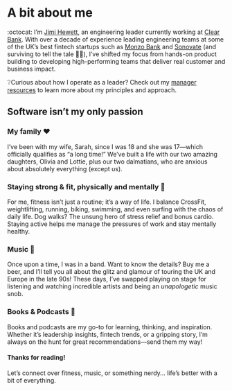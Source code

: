 # A bit about me
:octocat: I’m [Jimi Hewett](https://www.linkedin.com/in/jamesahewett/), an engineering leader currently working at [Clear Bank](https://clear.bank/). With over a decade of experience leading engineering teams at some of the UK’s best fintech startups such as [Monzo Bank](https://monzo.com/) and [Sonovate](https://www.sonovate.com/) (and surviving to tell the tale 🧑‍🚀), I’ve shifted my focus from hands-on product building to developing high-performing teams that deliver real customer and business impact.

❔Curious about how I operate as a leader? Check out my [manager resources]() to learn more about my principles and approach.

## Software isn’t my only passion

### My family ❤️

I’ve been with my wife, Sarah, since I was 18 and she was 17—which officially qualifies as “a long time!” We’ve built a life with our two amazing daughters, Olivia and Lottie, plus our two dalmatians, who are anxious about absolutely everything (except us).

### Staying strong & fit, physically and mentally 💪

For me, fitness isn’t just a routine; it’s a way of life. I balance CrossFit, weightlifting, running, biking, swimming, and even surfing with the chaos of daily life. Dog walks? The unsung hero of stress relief and bonus cardio. Staying active helps me manage the pressures of work and stay mentally healthy.

### Music 🎵

Once upon a time, I was in a band. Want to know the details? Buy me a beer, and I’ll tell you all about the glitz and glamour of touring the UK and Europe in the late 90s! These days, I’ve swapped playing on stage for listening and watching incredible artists and being an *unapologetic* music snob.

### Books & Podcasts 🧠

Books and podcasts are my go-to for learning, thinking, and inspiration. Whether it’s leadership insights, fintech trends, or a gripping story, I’m always on the hunt for great recommendations—send them my way!

#### Thanks for reading!

Let’s connect over fitness, music, or something nerdy... life’s better with a bit of everything.
